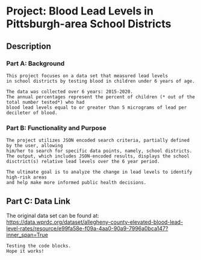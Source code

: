 # Project: Blood Lead Levels in Pittsburgh-area School Districts 

## Description 
 
### Part A: Background

    This project focuses on a data set that measured lead levels
    in school districts by testing blood in children under 6 years of age.
    
    The data was collected over 6 years: 2015-2020. 
    The annual percentages represent the percent of children (* out of the total number tested*) who had 
    blood lead levels equal to or greater than 5 micrograms of lead per decileter of blood.

### Part B: Functionality and Purpose

    The project utilizes JSON encoded search criteria, partially defined by the user, allowing
    him/her to search for specific data points, namely, school districts. 
    The output, which includes JSON-encoded results, displays the school disctrict(s) relative lead levels over the 6 year period. 
    
    The ultimate goal is to analyze the change in lead levels to identify high-risk areas
    and help make more informed public health decisions. 

## Part C: Data Link

   The original data set can be found at: https://data.wprdc.org/dataset/allegheny-county-elevated-blood-lead-level-rates/resource/e99fa58e-f09a-4aa0-90a9-7996a0bca147?inner_span=True
    
    
   
    Testing the code blocks.
    Hope it works! 
